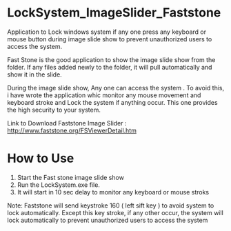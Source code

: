 # LockSystem_ImageSlider_Faststone
Application to Lock windows system if any one press any keyboard or mouse button during image slide show to prevent unauthorized users to access the system.

Fast Stone is the good application to show the image slide show from the folder. If any files added newly to the folder, it will pull automatically and show it in the slide.

During the image slide show, Any one can access the system .  To avoid this, i have wrote the application whic monitor any mouse movement and keyboard stroke and Lock the system if anything occur. This one provides the high security to your system. 

Link to Download Faststone Image Slider : http://www.faststone.org/FSViewerDetail.htm

# How to Use
1. Start the Fast stone image slide show
2. Run the LockSystem.exe file.
3. It will start in 10 sec delay to monitor any keyboard or mouse stroks

Note: Faststone will send keystroke 160 ( left sift key ) to avoid system to lock automatically. Except this key stroke, if any other occur, the system will lock automatically to prevent unauthorized users to access the system

